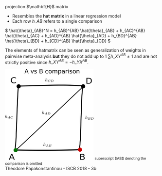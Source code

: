 <span class="heading">
projection $\mathbf{H}$ matrix
</span>
<span class="content">

- Resembles the **hat matrix** in a linear regression model
- Each row $h\_{AB}$ refers to a single comparison

$ \hat{\theta}\_{AB}^N = h\_{AB}^{AB} \hat{\theta}\_{AB} + h\_{AC}^{AB} \hat{\theta}\_{AC} + h\_{AD}^{AB} \hat{\theta}\_{AD} + h\_{BD}^{AB} \hat{\theta}\_{BD} + h\_{CD}^{AB} \hat{\theta}\_{CD} $

The elements of hatmatrix can be seen as generalization of weights in pairwise meta-analysis 
**but** they do not add up to $1$ 
$\sum h\_{XY}^{AB} \neq 1$ and are not
strictly positive since $h\_{XY}^{AB} = - h\_{YX}^{AB}$.

<img src="images/hab.png" height="300px"/>

<small> 
superscript $AB$ denoting the comparison is omitted
</small>
</span>

<footer>
Theodore Papakonstantinou - ISCB 2018 - 3b
</footer>
